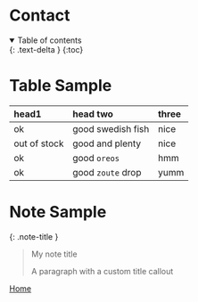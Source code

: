 # Contact
<details open markdown="block">
  <summary>
    Table of contents
  </summary>
  {: .text-delta }
{:toc}
</details>

# Table Sample

| head1        | head two          | three |
|:-------------|:------------------|:------|
| ok           | good swedish fish | nice  |
| out of stock | good and plenty   | nice  |
| ok           | good `oreos`      | hmm   |
| ok           | good `zoute` drop | yumm  |

# Note Sample
{: .note-title }
> My note title
>
> A paragraph with a custom title callout


[Home](/)